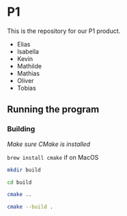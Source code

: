 # P1
This is the repository for our P1 product.

- Elias
- Isabella 
- Kevin
- Mathilde
- Mathias
- Oliver 
- Tobias

## Running the program

### Building

*Make sure CMake is installed*

`brew install cmake` if on MacOS


```bash
mkdir build

cd build

cmake ..

cmake --build .
```
